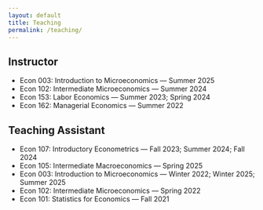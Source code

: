 ```yaml
---
layout: default
title: Teaching
permalink: /teaching/
---
```



## Instructor 
- Econ 003: Introduction to Microeconomics — Summer 2025  
- Econ 102: Intermediate Microeconomics — Summer 2024  
- Econ 153: Labor Economics — Summer 2023; Spring 2024  
- Econ 162: Managerial Economics — Summer 2022  

## Teaching Assistant
- Econ 107: Introductory Econometrics — Fall 2023; Summer 2024; Fall 2024  
- Econ 105: Intermediate Macroeconomics — Spring 2025  
- Econ 003: Introduction to Microeconomics — Winter 2022; Winter 2025; Summer 2025  
- Econ 102: Intermediate Microeconomics — Spring 2022  
- Econ 101: Statistics for Economics — Fall 2021
